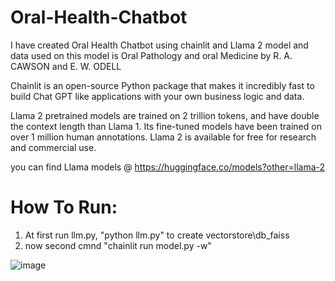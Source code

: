 # Oral-Health-Chatbot

I have created Oral Health Chatbot using chainlit and Llama 2 model and data used on this model is Oral Pathology and oral Medicine by R. A. CAWSON and E. W. ODELL

Chainlit is an open-source Python package that makes it incredibly fast to build Chat GPT like applications with your own business logic and data.

Llama 2 pretrained models are trained on 2 trillion tokens, and have double the context length than Llama 1. Its fine-tuned models have been trained on over 1 million human annotations.
Llama 2 is available for free for research and commercial use.

you can find Llama models @ https://huggingface.co/models?other=llama-2

# How To Run:

1. At first run llm.py, "python llm.py" to create vectorstore\db_faiss
2. now second cmnd  "chainlit run model.py -w"


![image](https://github.com/blacknoir00/Oral-Health-Chatbot/assets/67823985/be1361d0-df42-411c-a107-858d2da276f1)


